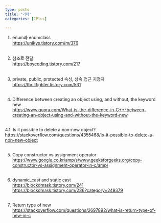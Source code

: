 ```yaml
---
type: posts
title: "기타"
categories: [CPlus]

---
```

<!--snippet-->
<p>

1. enum과 enumclass<br>
<a href="https://unikys.tistory.com/m/376">https://unikys.tistory.com/m/376</a><br><br>

2. 참조로 전달<br>
<a href="https://boycoding.tistory.com/217">https://boycoding.tistory.com/217</a><br><br>

3. private, public, protected 속성, 상속 접근 지정자<br>
<a href="https://thrillfighter.tistory.com/531">https://thrillfighter.tistory.com/531</a><br><br>

4. Difference between creating an object using, and without, the keyword new<br>
<a href="https://www.quora.com/What-is-the-difference-in-C++-between-creating-an-object-using-and-without-the-keyword-new">https://www.quora.com/What-is-the-difference-in-C++-between-creating-an-object-using-and-without-the-keyword-new</a><br><br>

4.1. Is it possible to delete a non-new object?<br>
<a href="https://stackoverflow.com/questions/4355468/is-it-possible-to-delete-a-non-new-object">https://stackoverflow.com/questions/4355468/is-it-possible-to-delete-a-non-new-object</a><br><br>

5. Copy constructor vs assignment operator<br>
<a href="https://www.google.co.kr/amp/s/www.geeksforgeeks.org/copy-constructor-vs-assignment-operator-in-c/amp/">https://www.google.co.kr/amp/s/www.geeksforgeeks.org/copy-constructor-vs-assignment-operator-in-c/amp/</a><br><br>

6. dynamic_cast and static cast<br>
<a href="https://blockdmask.tistory.com/241">https://blockdmask.tistory.com/241</a><br>
<a href="https://blockdmask.tistory.com/236?category=249379">https://blockdmask.tistory.com/236?category=249379</a><br><br>

7. Return type of new<br>
<a href="https://stackoverflow.com/questions/2697892/what-is-return-type-of-new-in-c">https://stackoverflow.com/questions/2697892/what-is-return-type-of-new-in-c</a><br><br>

</p>

